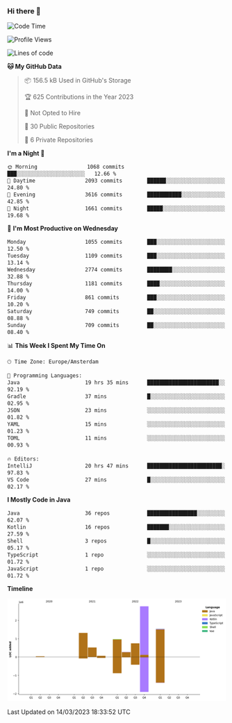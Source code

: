 ### Hi there 👋


<!--START_SECTION:waka-->
![Code Time](http://img.shields.io/badge/Code%20Time-3%2C078%20hrs%2054%20mins-blue)

![Profile Views](http://img.shields.io/badge/Profile%20Views-0-blue)

![Lines of code](https://img.shields.io/badge/From%20Hello%20World%20I%27ve%20Written-8.3%20million%20lines%20of%20code-blue)

**🐱 My GitHub Data** 

> 📦 156.5 kB Used in GitHub's Storage 
 > 
> 🏆 625 Contributions in the Year 2023
 > 
> 🚫 Not Opted to Hire
 > 
> 📜 30 Public Repositories 
 > 
> 🔑 6 Private Repositories 
 > 
**I'm a Night 🦉** 

```text
🌞 Morning                1068 commits        ███░░░░░░░░░░░░░░░░░░░░░░   12.66 % 
🌆 Daytime                2093 commits        ██████░░░░░░░░░░░░░░░░░░░   24.80 % 
🌃 Evening                3616 commits        ███████████░░░░░░░░░░░░░░   42.85 % 
🌙 Night                  1661 commits        █████░░░░░░░░░░░░░░░░░░░░   19.68 % 
```
📅 **I'm Most Productive on Wednesday** 

```text
Monday                   1055 commits        ███░░░░░░░░░░░░░░░░░░░░░░   12.50 % 
Tuesday                  1109 commits        ███░░░░░░░░░░░░░░░░░░░░░░   13.14 % 
Wednesday                2774 commits        ████████░░░░░░░░░░░░░░░░░   32.88 % 
Thursday                 1181 commits        ████░░░░░░░░░░░░░░░░░░░░░   14.00 % 
Friday                   861 commits         ███░░░░░░░░░░░░░░░░░░░░░░   10.20 % 
Saturday                 749 commits         ██░░░░░░░░░░░░░░░░░░░░░░░   08.88 % 
Sunday                   709 commits         ██░░░░░░░░░░░░░░░░░░░░░░░   08.40 % 
```


📊 **This Week I Spent My Time On** 

```text
🕑︎ Time Zone: Europe/Amsterdam

💬 Programming Languages: 
Java                     19 hrs 35 mins      ███████████████████████░░   92.19 % 
Gradle                   37 mins             █░░░░░░░░░░░░░░░░░░░░░░░░   02.95 % 
JSON                     23 mins             ░░░░░░░░░░░░░░░░░░░░░░░░░   01.82 % 
YAML                     15 mins             ░░░░░░░░░░░░░░░░░░░░░░░░░   01.23 % 
TOML                     11 mins             ░░░░░░░░░░░░░░░░░░░░░░░░░   00.93 % 

🔥 Editors: 
IntelliJ                 20 hrs 47 mins      ████████████████████████░   97.83 % 
VS Code                  27 mins             █░░░░░░░░░░░░░░░░░░░░░░░░   02.17 % 
```

**I Mostly Code in Java** 

```text
Java                     36 repos            ████████████████░░░░░░░░░   62.07 % 
Kotlin                   16 repos            ███████░░░░░░░░░░░░░░░░░░   27.59 % 
Shell                    3 repos             █░░░░░░░░░░░░░░░░░░░░░░░░   05.17 % 
TypeScript               1 repo              ░░░░░░░░░░░░░░░░░░░░░░░░░   01.72 % 
JavaScript               1 repo              ░░░░░░░░░░░░░░░░░░░░░░░░░   01.72 % 
```



**Timeline**

![Lines of Code chart](https://raw.githubusercontent.com/powercasgamer/powercasgamer/master/assets/bar_graph.png)


 Last Updated on 14/03/2023 18:33:52 UTC
<!--END_SECTION:waka-->
